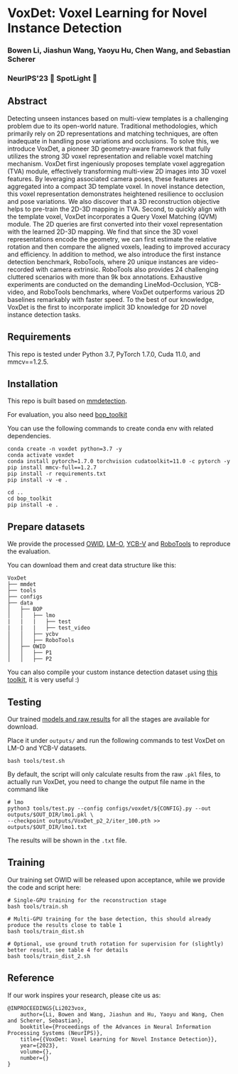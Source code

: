
# VoxDet: Voxel Learning for Novel Instance Detection

### Bowen Li, Jiashun Wang, Yaoyu Hu, Chen Wang, and Sebastian Scherer

### NeurIPS'23 :star2: SpotLight :star2:




## Abstract

Detecting unseen instances based on multi-view templates is a challenging problem due to its open-world nature. Traditional methodologies, which primarily rely on $2 \mathrm{D}$ representations and matching techniques, are often inadequate in handling pose variations and occlusions. To solve this, we introduce VoxDet, a pioneer 3D geometry-aware framework that fully utilizes the strong 3D voxel representation and reliable voxel matching mechanism. VoxDet first ingeniously proposes template voxel aggregation (TVA) module, effectively transforming multi-view 2D images into 3D voxel features. By leveraging associated camera poses, these features are aggregated into a compact 3D template voxel. In novel instance detection, this voxel representation demonstrates heightened resilience to occlusion and pose variations. We also discover that a $3 \mathrm{D}$ reconstruction objective helps to pre-train the 2D-3D mapping in TVA. Second, to quickly align with the template voxel, VoxDet incorporates a Query Voxel Matching (QVM) module. The 2D queries are first converted into their voxel representation with the learned 2D-3D mapping. We find that since the 3D voxel representations encode the geometry, we can first estimate the relative rotation and then compare the aligned voxels, leading to improved accuracy and efficiency. In addition to method, we also introduce the first instance detection benchmark, RoboTools, where 20 unique instances are video-recorded with camera extrinsic. RoboTools also provides 24 challenging cluttered scenarios with more than $9 \mathrm{k}$ box annotations. Exhaustive experiments are conducted on the demanding LineMod-Occlusion, YCB-video, and RoboTools benchmarks, where VoxDet outperforms various 2D baselines remarkably with faster speed. To the best of our knowledge, VoxDet is the first to incorporate implicit 3D knowledge for 2D novel instance detection tasks.


## Requirements

This repo is tested under Python 3.7, PyTorch 1.7.0, Cuda 11.0, and mmcv==1.2.5.




## Installation

This repo is built based on [mmdetection](https://github.com/open-mmlab/mmdetection). 

For evaluation, you also need [bop_toolkit](https://mega.nz/file/BAEj3TgS#yzwX2AHUg9CtCsmDV17rxVkmFhw4mh34y6gvQ3FDS4E)

You can use the following commands to create conda env with related dependencies.
```shell
conda create -n voxdet python=3.7 -y
conda activate voxdet
conda install pytorch=1.7.0 torchvision cudatoolkit=11.0 -c pytorch -y
pip install mmcv-full==1.2.7
pip install -r requirements.txt
pip install -v -e . 

cd ..
cd bop_toolkit
pip install -e .
```



## Prepare datasets

We provide the processed [OWID](https://drive.google.com/file/d/1sRHaVd4exOmGqFUVT6JKUzEOrDeHmlbT/view?usp=sharing), [LM-O](https://drive.google.com/file/d/1cY8gWF6t0IhEa0nLPVWfHMcPlfTNFPwe/view?usp=sharing), [YCB-V](https://drive.google.com/file/d/1JpixHE9DN-W-BVFkVC12qss0CUu9VA8y/view?usp=sharing) and [RoboTools](https://drive.google.com/file/d/1kXR-Z-sJlTnWy3HRGWAcV6_IIJgRHbD6/view?usp=sharing) to reproduce the evaluation.

You can download them and creat data structure like this:

```shell
VoxDet
├── mmdet
├── tools
├── configs
├── data
│   ├── BOP
│   │   ├── lmo
|   |   |   ├── test
|   |   |   ├── test_video
│   │   ├── ycbv
│   │   ├── RoboTools
│   ├── OWID
│   │   ├── P1
│   │   ├── P2
```

You can also compile your custom instance detection dataset using [this toolkit](https://github.com/Jaraxxus-Me/OWID-toolkit.git), it is very useful :)


## Testing

Our trained [models and raw results](https://drive.google.com/file/d/1VrXcT6tQwhR0zDlANribjcyAritFqKn7/view?usp=sharing) for all the stages are available for download. 

Place it under `outputs/` and run the following commands to test VoxDet on LM-O and YCB-V datasets.

```shell
bash tools/test.sh
```

By default, the script will only calculate results from the raw `.pkl` files, to actually run VoxDet, you need to change the output file name in the command like

```shell
# lmo
python3 tools/test.py --config configs/voxdet/${CONFIG}.py --out outputs/$OUT_DIR/lmo1.pkl \
--checkpoint outputs/VoxDet_p2_2/iter_100.pth >> outputs/$OUT_DIR/lmo1.txt
```

The results will be shown in the `.txt` file.



## Training

Our training set OWID will be released upon acceptance, while we provide the code and script here:

```shell
# Single-GPU training for the reconstruction stage
bash tools/train.sh

# Multi-GPU training for the base detection, this should already produce the results close to table 1
bash tools/train_dist.sh

# Optional, use ground truth rotation for supervision for (slightly) better result, see table 4 for details
bash tools/train_dist_2.sh

```

## Reference
If our work inspires your research, please cite us as:

```
@INPROCEEDINGS{Li2023vox,       
	author={Li, Bowen and Wang, Jiashun and Hu, Yaoyu and Wang, Chen and Scherer, Sebastian},   
	booktitle={Proceedings of the Advances in Neural Information Processing Systems (NeurIPS)}, 
	title={{VoxDet: Voxel Learning for Novel Instance Detection}},
	year={2023},
	volume={},
	number={}
}
```
